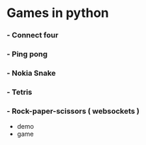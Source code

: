 # Games in python
### - Connect four

### - Ping pong

### - Nokia Snake

### - Tetris

### - Rock-paper-scissors ( websockets )
- demo
- game
